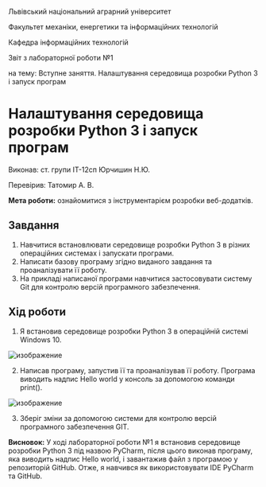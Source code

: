 Львівський національний аграрний університет

Факультет механіки, енергетики та інформаційних технологій

Кафедра інформаційних технологій

Звіт з лабораторної роботи №1

на тему: Вступне заняття. Налаштування середовища розробки Python 3 і
запуск програм

# Налаштування середовища розробки Python 3 і запуск програм

Виконав: ст. групи ІТ-12сп Юрчишин Н.Ю.

Перевірив: Татомир А. В.

**Мета роботи:** ознайомитися з інструментарієм розробки веб-додатків.

## Завдання
1. Навчитися встановлювати середовище розробки Python 3 в різних операційних системах і запускати програми.
2. Написати базову програму згідно виданого завдання та проаналізувати її роботу.
3. На прикладі написаної програми навчитися застосовувати систему Git для контролю версій  програмного забезпечення.

## Хід роботи
1. Я встановив середовище розробки Python 3 в операційній системі Windows 10.

![изображение](https://user-images.githubusercontent.com/101549330/158228448-bc5caf4e-6167-4707-878e-b3967ecc5381.png)

2. Написав програму, запустив її та проаналізував її роботу. Програма виводить надпис Hello world у консоль за допомогою команди print().

![изображение](https://user-images.githubusercontent.com/101549330/158226534-1a2bf3bb-22a0-48a3-b59c-1e10121a0f36.png)

3. Зберіг зміни за допомогою системи для контролю версій програмного забезпечення GIT.

**Висновок:** У ході лабораторної роботи №1 я встановив середовище розробки Python 3 під назвою PyCharm, після цього виконав програму, яка виводить надпис Hello world, і завантажив файл з програмою у репозиторій GitHub. Отже, я навчився як використовувати IDE PyCharm та GitHub.
